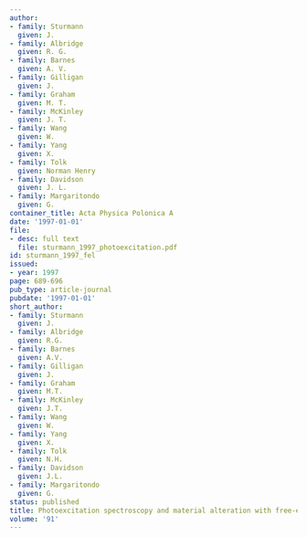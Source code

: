 ```yaml
---
author:
- family: Sturmann
  given: J.
- family: Albridge
  given: R. G.
- family: Barnes
  given: A. V.
- family: Gilligan
  given: J.
- family: Graham
  given: M. T.
- family: McKinley
  given: J. T.
- family: Wang
  given: W.
- family: Yang
  given: X.
- family: Tolk
  given: Norman Henry
- family: Davidson
  given: J. L.
- family: Margaritondo
  given: G.
container_title: Acta Physica Polonica A
date: '1997-01-01'
file:
- desc: full text
  file: sturmann_1997_photoexcitation.pdf
id: sturmann_1997_fel
issued:
- year: 1997
page: 689-696
pub_type: article-journal
pubdate: '1997-01-01'
short_author:
- family: Sturmann
  given: J.
- family: Albridge
  given: R.G.
- family: Barnes
  given: A.V.
- family: Gilligan
  given: J.
- family: Graham
  given: M.T.
- family: McKinley
  given: J.T.
- family: Wang
  given: W.
- family: Yang
  given: X.
- family: Tolk
  given: N.H.
- family: Davidson
  given: J.L.
- family: Margaritondo
  given: G.
status: published
title: Photoexcitation spectroscopy and material alteration with free-electron laser
volume: '91'
---
```

